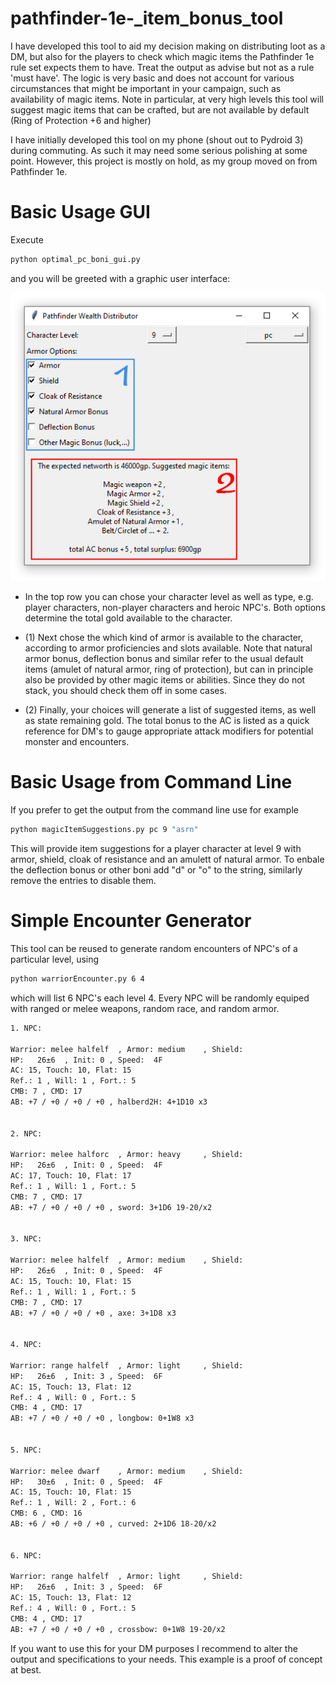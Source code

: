 # pathfinder-1e-_item_bonus_tool
I have developed this tool to aid my decision making on distributing loot as a DM, but also for the players to check which magic items the Pathfinder 1e rule set expects them to have. Treat the output as advise but not as a rule 'must have'. The logic is very basic and does not account for various circumstances that might be important in your campaign, such as availability of magic items. Note in particular, at very high levels this tool will suggest magic items that can be crafted, but are not available by default (Ring of Protection +6 and higher)

I have initially developed this tool on my phone (shout out to Pydroid 3) during commuting. As such it may need some serious polishing at some point. However, this project is mostly on hold, as my group moved on from Pathfinder 1e.

# Basic Usage GUI
Execute
```sh
python optimal_pc_boni_gui.py 
```
and you will be greeted with a graphic user interface:

![Alt text](https://github.com/sgerloff/pathfinder-1e-_item_bonus_tool/blob/master/gui_guide.jpg?raw=true "Title")

* In the top row you can chose your character level as well as type, e.g. player characters, non-player characters and heroic NPC's. Both options determine the total gold available to the character.

* (1) Next chose the which kind of armor is available to the character, according to armor proficiencies and slots available. Note that natural armor bonus, deflection bonus and similar refer to the usual default items (amulet of natural armor, ring of protection), but can in principle also be provided by other magic items or abilities. Since they do not stack, you should check them off in some cases.

* (2) Finally, your choices will generate a list of suggested items, as well as state remaining gold. The total bonus to the AC is listed as a quick reference for DM's to gauge appropriate attack modifiers for potential monster and encounters.  

# Basic Usage from Command Line
If you prefer to get the output from the command line use for example
```sh
python magicItemSuggestions.py pc 9 "asrn" 
```
This will provide item suggestions for a player character at level 9 with armor, shield, cloak of resistance and an amulett of natural armor. To enbale the deflection bonus or other boni add "d" or "o" to the string, similarly remove the entries to disable them.

# Simple Encounter Generator
This tool can be reused to generate random encounters of NPC's of a particular level, using 
```sh
python warriorEncounter.py 6 4
```
which will list 6 NPC's each level 4. Every NPC will be randomly equiped with ranged or melee weapons, random race, and random armor.

```sh
1. NPC:

Warrior: melee halfelf  , Armor: medium    , Shield:
HP:   26±6  , Init: 0 , Speed:  4F
AC: 15, Touch: 10, Flat: 15
Ref.: 1 , Will: 1 , Fort.: 5
CMB: 7 , CMD: 17
AB: +7 / +0 / +0 / +0 , halberd2H: 4+1D10 x3


2. NPC:

Warrior: melee halforc  , Armor: heavy     , Shield:
HP:   26±6  , Init: 0 , Speed:  4F
AC: 17, Touch: 10, Flat: 17
Ref.: 1 , Will: 1 , Fort.: 5
CMB: 7 , CMD: 17
AB: +7 / +0 / +0 / +0 , sword: 3+1D6 19-20/x2


3. NPC:

Warrior: melee halfelf  , Armor: medium    , Shield:
HP:   26±6  , Init: 0 , Speed:  4F
AC: 15, Touch: 10, Flat: 15
Ref.: 1 , Will: 1 , Fort.: 5
CMB: 7 , CMD: 17
AB: +7 / +0 / +0 / +0 , axe: 3+1D8 x3


4. NPC:

Warrior: range halfelf  , Armor: light     , Shield:
HP:   26±6  , Init: 3 , Speed:  6F
AC: 15, Touch: 13, Flat: 12
Ref.: 4 , Will: 0 , Fort.: 5
CMB: 4 , CMD: 17
AB: +7 / +0 / +0 / +0 , longbow: 0+1W8 x3


5. NPC:

Warrior: melee dwarf    , Armor: medium    , Shield:
HP:   30±6  , Init: 0 , Speed:  4F
AC: 15, Touch: 10, Flat: 15
Ref.: 1 , Will: 2 , Fort.: 6
CMB: 6 , CMD: 16
AB: +6 / +0 / +0 / +0 , curved: 2+1D6 18-20/x2


6. NPC:

Warrior: range halfelf  , Armor: light     , Shield:
HP:   26±6  , Init: 3 , Speed:  6F
AC: 15, Touch: 13, Flat: 12
Ref.: 4 , Will: 0 , Fort.: 5
CMB: 4 , CMD: 17
AB: +7 / +0 / +0 / +0 , crossbow: 0+1W8 19-20/x2
```

If you want to use this for your DM purposes I recommend to alter the output and specifications to your needs. This example is a proof of concept at best.
